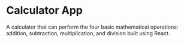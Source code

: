 # Calculator App

A calculator that can perform the four basic mathematical operations: addition, subtraction, multiplication, and division built using React.
